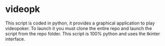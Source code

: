 # videopk


This script is coded in python, it provides a graphical application to play videopoker.
To launch it you must clone the entire repo and launch the script from the repo folder.
This script is 100% python and uses the tkinter interface.

